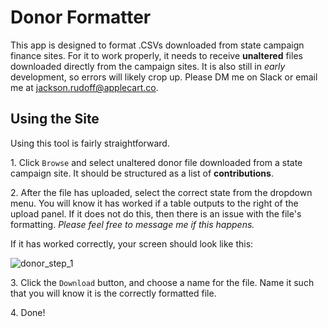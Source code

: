 # Donor Formatter

This app is designed to format .CSVs downloaded from state campaign finance sites. For it to work properly, it needs to receive **unaltered** files downloaded directly from the campaign sites. It is also still in *early* development, so errors will likely crop up. Please DM me on Slack or email me at jackson.rudoff@applecart.co.

## Using the Site

Using this tool is fairly straightforward.

1\. Click ```Browse``` and select unaltered donor file downloaded from a state campaign site. It should be structured as a list of **contributions**. 

2\. After the file has uploaded, select the correct state from the dropdown menu. You will know it has worked if a table outputs to the right of the upload panel. If it does not do this, then there is an issue with the file's formatting. *Please feel free to message me if this happens.* 

If it has worked correctly, your screen should look like this:
        
   ![donor_step_1](https://user-images.githubusercontent.com/62763243/215576983-fc467bb2-65a0-4510-8a1e-6529e80f3cca.png)

3\. Click the ```Download``` button, and choose a name for the file. Name it such that you will know it is the correctly formatted file.

4\. Done!

